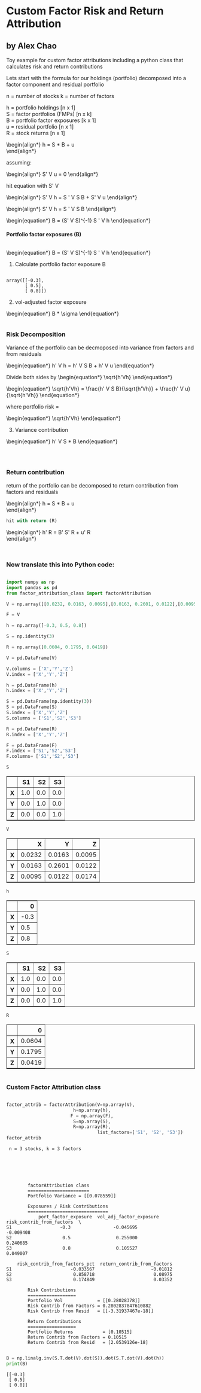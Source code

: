 
# Custom Factor Risk and Return Attribution

## by Alex Chao

Toy example for custom factor attributions including a python class that calculates risk and return contributions



Lets start with the formula for our holdings (portfolio) decomposed into a factor component and residual portfolio

n = number of stocks
k = number of factors

h = portfolio holdings [n x 1]  
S = factor portfolios (FMPs) [n x k]     
B = portfolio factor exposures [k x 1]  
u = residual portfolio [n x 1]  
R = stock returns [n x 1]  



\begin{align*}
h = S * B + u    
\end{align*}

assuming: 

\begin{align*}
S' V u = 0
\end{align*}

hit equation with S' V

\begin{align*}
S' V h = S ' V S B + S' V u
\end{align*}

\begin{align*}
S' V h = S ' V S B
\end{align*}

\begin{equation*}
B = (S' V S)^{-1} S ' V h
\end{equation*}


#### Portfolio factor exposures (B)


```python

```

\begin{equation*}
B = (S' V S)^{-1} S ' V h
\end{equation*}



1) Calculate portfolio factor exposure B


```python

```




    array([[-0.3],
           [ 0.5],
           [ 0.8]])



2) vol-adjusted factor exposure

\begin{equation*}
B * \sigma
\end{equation*}


```python

```

### Risk Decomposition

Variance of the portfolio can be decmoposed into variance from factors and from residuals

\begin{equation*}
h' V h = h' V S B + h' V u
\end{equation*}


Divide both sides by 
\begin{equation*}
\sqrt{h'Vh}
\end{equation*}

\begin{equation*}
\sqrt{h'Vh} = \frac{h' V S B}{\sqrt{h'Vh}} + \frac{h' V u}{\sqrt{h'Vh}}
\end{equation*}

where portfolio risk = 

\begin{equation*}
\sqrt{h'Vh}
\end{equation*}


3) Variance contribution

\begin{equation*}
h' V S * B
\end{equation*}


```python

```


```python

```


```python

```

### Return contribution

return of the portfolio can be decomposed to return contribution from factors and residuals

\begin{align*}
h = S * B + u    
\end{align*}


```python
hit with return (R)
```

\begin{align*}
h' R = B' S' R + u' R    
\end{align*}


```python

```


```python

```

### Now translate this into Python code:


```python

import numpy as np
import pandas as pd
from factor_attribution_class import factorAttribution

V = np.array([[0.0232, 0.0163, 0.0095],[0.0163, 0.2601, 0.0122],[0.0095, 0.0122, 0.0174]])

F = V

h = np.array([-0.3, 0.5, 0.8])

S = np.identity(3)

R = np.array([0.0604, 0.1795, 0.0419])

V = pd.DataFrame(V)

V.columns = ['X','Y','Z']
V.index = ['X','Y','Z']

h = pd.DataFrame(h)
h.index = ['X','Y','Z']

S = pd.DataFrame(np.identity(3))
S = pd.DataFrame(S)
S.index = ['X','Y','Z']
S.columns = ['S1','S2','S3']

R = pd.DataFrame(R)
R.index = ['X','Y','Z']

F = pd.DataFrame(F)
F.index = ['S1','S2','S3']
F.columns= ['S1','S2','S3']
```


```python
S
```




<div>
<style>
    .dataframe thead tr:only-child th {
        text-align: right;
    }

    .dataframe thead th {
        text-align: left;
    }

    .dataframe tbody tr th {
        vertical-align: top;
    }
</style>
<table border="1" class="dataframe">
  <thead>
    <tr style="text-align: right;">
      <th></th>
      <th>S1</th>
      <th>S2</th>
      <th>S3</th>
    </tr>
  </thead>
  <tbody>
    <tr>
      <th>X</th>
      <td>1.0</td>
      <td>0.0</td>
      <td>0.0</td>
    </tr>
    <tr>
      <th>Y</th>
      <td>0.0</td>
      <td>1.0</td>
      <td>0.0</td>
    </tr>
    <tr>
      <th>Z</th>
      <td>0.0</td>
      <td>0.0</td>
      <td>1.0</td>
    </tr>
  </tbody>
</table>
</div>




```python
V
```




<div>
<style>
    .dataframe thead tr:only-child th {
        text-align: right;
    }

    .dataframe thead th {
        text-align: left;
    }

    .dataframe tbody tr th {
        vertical-align: top;
    }
</style>
<table border="1" class="dataframe">
  <thead>
    <tr style="text-align: right;">
      <th></th>
      <th>X</th>
      <th>Y</th>
      <th>Z</th>
    </tr>
  </thead>
  <tbody>
    <tr>
      <th>X</th>
      <td>0.0232</td>
      <td>0.0163</td>
      <td>0.0095</td>
    </tr>
    <tr>
      <th>Y</th>
      <td>0.0163</td>
      <td>0.2601</td>
      <td>0.0122</td>
    </tr>
    <tr>
      <th>Z</th>
      <td>0.0095</td>
      <td>0.0122</td>
      <td>0.0174</td>
    </tr>
  </tbody>
</table>
</div>




```python
h
```




<div>
<style>
    .dataframe thead tr:only-child th {
        text-align: right;
    }

    .dataframe thead th {
        text-align: left;
    }

    .dataframe tbody tr th {
        vertical-align: top;
    }
</style>
<table border="1" class="dataframe">
  <thead>
    <tr style="text-align: right;">
      <th></th>
      <th>0</th>
    </tr>
  </thead>
  <tbody>
    <tr>
      <th>X</th>
      <td>-0.3</td>
    </tr>
    <tr>
      <th>Y</th>
      <td>0.5</td>
    </tr>
    <tr>
      <th>Z</th>
      <td>0.8</td>
    </tr>
  </tbody>
</table>
</div>




```python
S
```




<div>
<style>
    .dataframe thead tr:only-child th {
        text-align: right;
    }

    .dataframe thead th {
        text-align: left;
    }

    .dataframe tbody tr th {
        vertical-align: top;
    }
</style>
<table border="1" class="dataframe">
  <thead>
    <tr style="text-align: right;">
      <th></th>
      <th>S1</th>
      <th>S2</th>
      <th>S3</th>
    </tr>
  </thead>
  <tbody>
    <tr>
      <th>X</th>
      <td>1.0</td>
      <td>0.0</td>
      <td>0.0</td>
    </tr>
    <tr>
      <th>Y</th>
      <td>0.0</td>
      <td>1.0</td>
      <td>0.0</td>
    </tr>
    <tr>
      <th>Z</th>
      <td>0.0</td>
      <td>0.0</td>
      <td>1.0</td>
    </tr>
  </tbody>
</table>
</div>




```python
R
```




<div>
<style>
    .dataframe thead tr:only-child th {
        text-align: right;
    }

    .dataframe thead th {
        text-align: left;
    }

    .dataframe tbody tr th {
        vertical-align: top;
    }
</style>
<table border="1" class="dataframe">
  <thead>
    <tr style="text-align: right;">
      <th></th>
      <th>0</th>
    </tr>
  </thead>
  <tbody>
    <tr>
      <th>X</th>
      <td>0.0604</td>
    </tr>
    <tr>
      <th>Y</th>
      <td>0.1795</td>
    </tr>
    <tr>
      <th>Z</th>
      <td>0.0419</td>
    </tr>
  </tbody>
</table>
</div>




```python

```

### Custom Factor Attribution class


```python

factor_attrib = factorAttribution(V=np.array(V),
                         h=np.array(h),
                        F = np.array(F),
                         S=np.array(S),
                         R=np.array(R),
                                  list_factors=['S1', 'S2', 'S3'])
factor_attrib
```

     n = 3 stocks, k = 3 factors





    
            factorAttribution class
            =======================
            Portfolio Variance = [[0.078559]]
    
            Exposures / Risk Contributions
            ==============================
                port_factor_exposure  vol_adj_factor_exposure  risk_contrib_from_factors  \
    S1                  -0.3                -0.045695                  -0.009408   
    S2                   0.5                 0.255000                   0.240685   
    S3                   0.8                 0.105527                   0.049007   
    
        risk_contrib_from_factors_pct  return_contrib_from_factors  
    S1                      -0.033567                     -0.01812  
    S2                       0.858718                      0.08975  
    S3                       0.174849                      0.03352  
            
            Risk Contributions
            ==================
            Portfolio Vol             = [[0.28028378]]
            Risk Contrib from Factors = 0.2802837847610882
            Risk Contrib from Resid   = [[-3.31937467e-18]]
            
            Return Contributions
            ==================
            Portfolio Returns           = [0.10515]
            Return Contrib from Factors = 0.10515
            Return Contrib from Resid   = [2.0539126e-18]
            




```python

```


```python
B = np.linalg.inv(S.T.dot(V).dot(S)).dot(S.T.dot(V).dot(h))
print(B)
```

    [[-0.3]
     [ 0.5]
     [ 0.8]]



```python

```


```python

```


```python

```


```python

```
